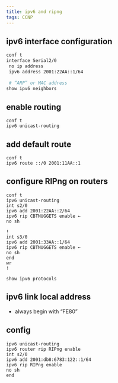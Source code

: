```yaml
---
title: ipv6 and ripng
tags: CCNP
---
```


## ipv6 interface configuration  

```bash
conf t
interface Serial2/0
 no ip address
 ipv6 address 2001:22AA::1/64
 
 # “ARP” or MAC address
show ipv6 neighbors
```


## enable routing  

```
conf t
ipv6 unicast-routing
```

## add default route  

```
conf t
ipv6 route ::/0 2001:11AA::1
```

## configure RIPng on routers  

```
conf t
ipv6 unicast-routing
int s2/0
ipv6 add 2001:22AA::2/64
ipv6 rip CBTNUGGETS enable ← 
no sh

!
int s3/0
ipv6 add 2001:33AA::1/64
ipv6 rip CBTNUGGETS enable ← 
no sh
end
wr
!
```

```
show ipv6 protocols
```

## ipv6 link local address  

- always begin with “FE80”

## config  

```
ipv6 unicast-routing
ipv6 router rip RIPng enable
int s2/0
ipv6 add 2001:db8:6783:122::1/64
ipv6 rip RIPng enable
no sh
end
```
